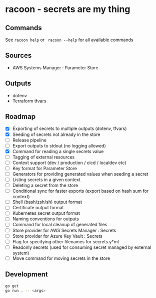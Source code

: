 # racoon - secrets are my thing

## Commands

See `racoon help` or ` racoon --help` for all available commands

## Sources

- AWS Systems Manager : Parameter Store

## Outputs

- dotenv
- Terraform tfvars

## Roadmap

- [x] Exporting of secrets to multiple outputs (dotenv, tfvars)
- [x] Seeding of secrets not already in the store
- [ ] Release pipeline
- [ ] Export outputs to stdout (no logging allowed)
- [x] Command for reading a single secrets value
- [ ] Tagging of external resources
- [ ] Context support (dev / production / cicd / localdev etc)
- [ ] Key format for Parameter Store
- [ ] Generators for providing generated values when seeding a secret
- [ ] Listing secrets in a given context
- [ ] Deleting a secret from the store
- [ ] Conditional sync for faster exports (export based on hash sum for context)
- [ ] Shell (bash/zsh/sh) output format
- [ ] Certificate output format
- [ ] Kubernetes secret output format
- [ ] Naming conventions for outputs
- [ ] Command for local cleanup of generated files
- [ ] Store provider for AWS Secrets Manager : Secrets
- [ ] Store provider for Azure Key Vault : Secrets
- [ ] Flag for specifying other filenames for secrets.y\*ml
- [ ] Readonly secrets (used for consuming secret managed by external system)
- [ ] Move command for moving secrets in the store

## Development

```sh
go get
go run . -- <args>
```
